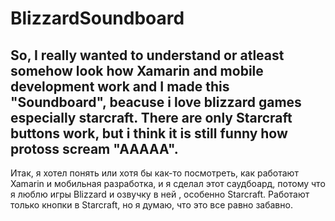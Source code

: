 # BlizzardSoundboard
So, I really wanted to understand or atleast somehow look how Xamarin and mobile development work and I made this "Soundboard", beacuse i love blizzard games especially starcraft. 
There are only Starcraft buttons work, but i think it is still funny how protoss scream "AAAAA".
--------------------------------------------------------------------------------------------------------------------------------------
Итак, я хотел понять или хотя бы как-то посмотреть, как работают Xamarin и мобильная разработка, и я сделал этот саудбоард, потому что я люблю игры Blizzard и озвучку в ней
, особенно Starcraft.
Работают только кнопки в Starcraft, но я думаю, что это все равно забавно.
